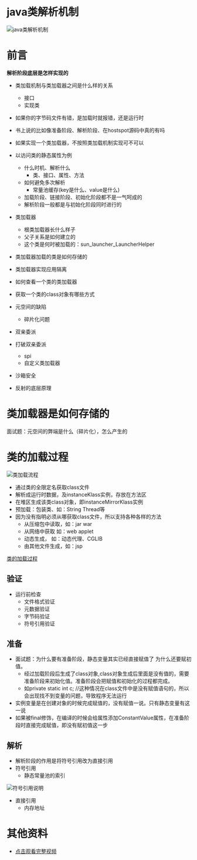 # java类解析机制

![java类解析机制](/images/code-1.jpg)

# 前言

**解析阶段底层是怎样实现的**
- 类加载机制与类加载器之间是什么样的关系
    - 接口
    - 实现类
- 如果你的字节码文件有错，是加载时就报错，还是运行时
- 书上说的比如像准备阶段、解析阶段、在hostspot源码中真的有吗
- 如果实现一个类加载器，不按照类加载机制实现可不可以

- 以访问类的静态属性为例
    - 什么时机、解析什么
        - 类、接口、属性、方法
    - 如何避免多次解析
        - 常量池缓存(key是什么、value是什么)
    - 加载阶段、链接阶段、初始化阶段都不是一气呵成的
    - 解析阶段一般都是与初始化阶段同时进行的
- 类加载器
    - 根类加载器长什么样子
    - 父子关系是如何建立的
    - 这个类是何时被加载的：sun_launcher_LauncherHelper
- 类加载器加载的类是如何存储的
- 类加载器实现应用隔离
- 如何查看一个类的类加载器
- 获取一个类的class对象有哪些方式
- 元空间的缺陷
    - 碎片化问题
- 双亲委派
- 打破双亲委派
    - spi
    - 自定义类加载器
- 沙箱安全
- 反射的底层原理

# 类加载器是如何存储的

面试题：元空间的弊端是什么（碎片化），怎么产生的


# 类的加载过程
![类加载流程](/images/java17/类加载流程.png)
- 通过类的全限定名获取class文件
- 解析成运行时数据，及instanceKlass实例，存放在方法区
- 在堆区生成该类class对象，即instanceMirrorKlass实例
- 预加载：包装类、如：String Thread等
- 因为没有指明必须从哪获取class文件，所以支持各种各样的方法
    - 从压缩包中读取，如：jar war
    - 从网络中获取 如：web applet
    - 动态生成， 如：动态代理、CGLIB
    - 由其他文件生成，如：jsp

[类的加载过程](https://github.com/Snailclimb/JavaGuide/blob/master/docs/java/jvm/%E7%B1%BB%E5%8A%A0%E8%BD%BD%E8%BF%87%E7%A8%8B.md)

## 验证
- 运行前检查
    - 文件格式验证
    - 元数据验证
    - 字节码验证
    - 符号引用验证

## 准备
- 面试题：为什么要有准备阶段，静态变量其实已经直接赋值了 为什么还要赋初值。
    - 经过加载阶段后生成了class对象,class对象生成后里面是没有值的，需要准备阶段来初始化值。准备阶段会把赋值和初始化的过程都完成。
    - 如private static int c; //这种情况在class文件中是没有赋值语句的，所以会出现找不到变量的问题，导致程序无法运行
- 实例变量是在创建对象的时候完成赋值的，没有赋值一说。只有静态变量有这一说
- 如果被final修饰，在编译的时候会给属性添加ConstantValue属性，在准备阶段时直接完成赋值，即没有赋初值这一步

## 解析

- 解析阶段的作用是将符号引用改为直接引用
- 符号引用
    - 静态常量池的索引
    
![符号引用说明](/images/java17/符号引用说明.png)
- 直接引用
    - 内存地址

# 其他资料

- [点击观看完整视频](https://www.bilibili.com/video/BV1PV411J7B1?p=3)